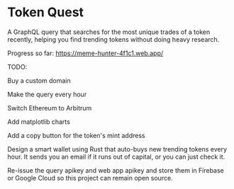 # Token Quest

A GraphQL query that searches for the most unique trades of a token recently, helping you find trending tokens without doing heavy research.

Progress so far: https://meme-hunter-4f1c1.web.app/

TODO:

Buy a custom domain

Make the query every hour

Switch Ethereum to Arbitrum

Add matplotlib charts

Add a copy button for the token's mint address

Design a smart wallet using Rust that auto-buys new trending tokens every hour. It sends you an email if it runs out of capital, or you can just check it.

Re-issue the query apikey and web app apikey and store them in Firebase or Google Cloud so this project can remain open source.
